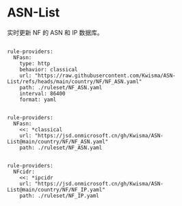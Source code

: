 
# ASN-List

实时更新 NF 的 ASN 和 IP 数据库。

<pre><code class="language-javascript">
rule-providers:
  NFasn:
    type: http
    behavior: classical
    url: "https://raw.githubusercontent.com/Kwisma/ASN-List/refs/heads/main/country/NF/NF_ASN.yaml"
    path: ./ruleset/NF_ASN.yaml
    interval: 86400
    format: yaml
</code></pre>

<pre><code class="language-javascript">
rule-providers:
  NFasn:
    <<: *classical
    url: "https://jsd.onmicrosoft.cn/gh/Kwisma/ASN-List@main/country/NF/NF_ASN.yaml"
    path: ./ruleset/NF_ASN.yaml
</code></pre>

<pre><code class="language-javascript">
rule-providers:
  NFcidr:
    <<: *ipcidr
    url: "https://jsd.onmicrosoft.cn/gh/Kwisma/ASN-List@main/country/NF/NF_IP.yaml"
    path: ./ruleset/NF_IP.yaml
</code></pre>